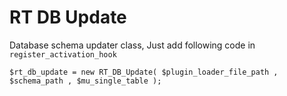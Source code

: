 RT DB Update
==========

Database schema updater class, Just add following code in `register_activation_hook`

```
$rt_db_update = new RT_DB_Update( $plugin_loader_file_path , $schema_path , $mu_single_table );
```